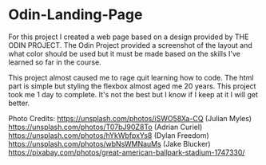 # Odin-Landing-Page
For this project I created a web page based on a design provided by THE ODIN PROJECT. The Odin Project provided a screenshot of the layout and what color should be used but it must be made based on the skills I've learned so far in the course.

This project almost caused me to rage quit learning how to code. The html part is simple but styling the flexbox almost aged me 20 years. This project took me 1 day to complete. It's not the best but I know if I keep at it I will get better.

Photo Credits:
https://unsplash.com/photos/iSWO58Xa-CQ (Julian Myles)
https://unsplash.com/photos/T07bJ90Z8To (Adrian Curiel)
https://unsplash.com/photos/hYkWbfpxYs8 (Dylan Freedom)
https://unsplash.com/photos/wbNsWMNauMs (Jake Blucker)
https://pixabay.com/photos/great-american-ballpark-stadium-1747330/
